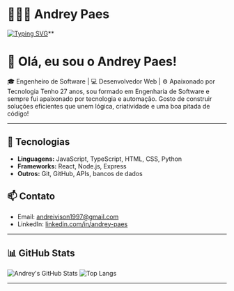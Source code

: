 # 👩🏻‍💻 Andrey Paes

[![Typing SVG](https://readme-typing-svg.demolab.com?font=Fira+Code&pause=1136&color=62F73B&width=389&lines=Andrey+Paes+%2F+Software+Engineer)](https://git.io/typing-svg)\*\*

# 👋 Olá, eu sou o Andrey Paes!

🎓 Engenheiro de Software | 💻 Desenvolvedor Web | ⚙️ Apaixonado por Tecnologia
Tenho 27 anos, sou formado em Engenharia de Software e sempre fui apaixonado por tecnologia e automação. Gosto de construir soluções eficientes que unem lógica, criatividade e uma boa pitada de código!

---

## 🧰 Tecnologias

- **Linguagens:** JavaScript, TypeScript, HTML, CSS, Python
- **Frameworks:** React, Node.js, Express
- **Outros:** Git, GitHub, APIs, bancos de dados

## 📫 Contato

- Email: andreivison1997@gmail.com
- LinkedIn: [linkedin.com/in/andrey-paes](https://www.linkedin.com/in/andrey-paes)

---

## 📊 GitHub Stats

![Andrey's GitHub Stats](https://github-readme-stats.vercel.app/api?username=Andrey-Paes&show_icons=true&theme=radical)
![Top Langs](https://github-readme-stats.vercel.app/api/top-langs/?username=Andrey-Paes&layout=compact&theme=radical)

---
